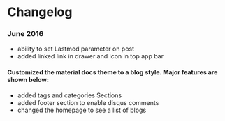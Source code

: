 # Changelog

### June 2016

* ability to set Lastmod parameter on post
* added linked link in drawer and icon in top app bar

#### Customized the material docs theme to a blog style. Major features are shown below:

* added tags and categories Sections
* added footer section to enable disqus comments
* changed the homepage to see a list of blogs
